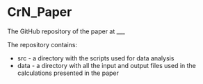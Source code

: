 # CrN_Paper
The GitHub repository of the paper at ___

The repository contains:
  - src - a directory with the scripts used for data analysis
  - data - a directory with all the input and output files used in the calculations presented in the paper
